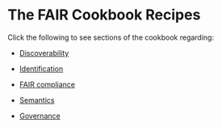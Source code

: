 The FAIR Cookbook Recipes
=========================

Click the following to see sections of the cookbook regarding:

* [Discoverability](./Discoverability/index.md)

* [Identification](./Identification/index.md)

* [FAIR compliance](./Compliance/index.md)

* [Semantics](./Semantics/index.md)

* [Governance](./Governance/index.md)
